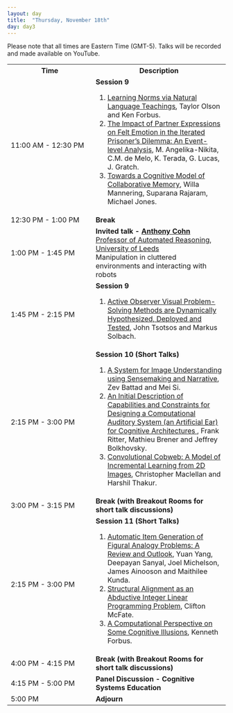 ```yaml
---
layout: day
title:  "Thursday, November 18th"
day: day3
---
```

Please note that all times are Eastern Time (GMT-5). Talks will be recorded
and made available on YouTube. 
<!-- You can watch the 
     [recorded talks](https://www.youtube.com/playlist?list=PL-1wKlUbAzGTjZjLcOduALuoZ3aupVSqe) for this day.  (FIX LINK) -->


<table>
<tr>
<th width=180px> Time </th>
<th> Description </th>
</tr>

<tr>
<td> <span class="schedtime"> 11:00 AM - 12:30 PM </span></td>
<td> <b>  Session 9 </b><br>
<!-- ###### Chaired by TBD -->
  <ol>
   <li> <a href="/data/ACS2021_paper_17.pdf">Learning Norms via Natural Language Teachings</a>, Taylor Olson and Ken Forbus. </li>
   <li> <a href="/data/ACS2021_paper_24.pdf">The Impact of Partner Expressions on Felt Emotion in the Iterated Prisoner’s Dilemma: An Event-level Analysis</a>, M. Angelika-Nikita, C.M. de
   Melo, K. Terada, G. Lucas, J. Gratch. </li>
    <li> <a href="/data/ACS2021_paper_15.pdf">Towards a Cognitive Model of
    Collaborative Memory</a>, Willa Mannering, Suparana Rajaram, Michael Jones. </li>
  </ol>
  </td>
</tr>
<tr>
  <td> <span class="schedtime"> 12:30 PM - 1:00 PM </span></td>
  <td>  <b> Break</b> </td>
</tr>

<tr>
  <td> <span class="schedtime"> 1:00 PM - 1:45 PM </span></td><td> 
<b>  Invited talk - <a href="/speakers/Anthony_Cohn/"> Anthony Cohn</a> </b><br>
<a href="https://eps.leeds.ac.uk/computing/staff/76/professor-anthony-g-cohn-freng-ceng-citp">Professor of Automated Reasoning, University of Leeds</a><br>
Manipulation in cluttered environments and interacting with robots
  </td>
</tr>
<tr>
  <td> <span class="schedtime"> 1:45 PM - 2:15 PM </span></td><td> <b> Session 9</b>
<!-- ###### Chaired by TBD -->
  <ol>
   <li> <a href="/data/ACS2021_paper_3.pdf">Active Observer Visual Problem-Solving Methods are Dynamically Hypothesized, Deployed and Tested</a>, John Tsotsos and Markus Solbach.  </li>
  </ol>
  </td>
</tr>
<tr>
  <td> <span class="schedtime"> 2:15 PM - 3:00 PM </span></td><td> <b> Session 10 (Short Talks)</b>
<!-- ###### Chaired by TBD -->
  <ol>
   <li> <a href="/data/ACS2021_paper_26.pdf">A System for Image Understanding using Sensemaking and Narrative</a>, Zev Battad and Mei Si.  </li>
   <li> <a href="/data/ACS2021_paper_11.pdf">An Initial Description of
  Capabilities and Constraints for Designing a Computational Auditory
  System (an Artificial Ear) for Cognitive Architectures </a>, Frank Ritter, Mathieu Brener and Jeffrey Bolkhovsky. </li>
   <li> <a href="/data/ACS2021_paper_30.pdf">Convolutional Cobweb: A Model
  of Incremental Learning from 2D Images</a>, Christopher Maclellan and Harshil Thakur.</li>
  </ol>
  </td>
</tr>
<tr>
  <td> <span class="schedtime"> 3:00 PM - 3:15 PM </span></td>
  <td>  <b> Break (with Breakout Rooms for short talk discussions) </b> </td>
  </tr>
 <tr>
  <td> <span class="schedtime"> 2:15 PM - 3:00 PM </span></td><td> <b> Session 11 (Short Talks)</b>
<!-- ###### Chaired by TBD -->
  <ol>
   <li> <a href="/data/ACS2021_paper_2.pdf">Automatic Item Generation of Figural Analogy Problems: A Review and Outlook</a>, Yuan Yang, Deepayan Sanyal, Joel Michelson, James Ainooson and Maithilee Kunda.  </li>
   <li> <a href="/data/ACS2021_paper_19.pdf">Structural Alignment as an
  Abductive Integer Linear Programming Problem</a>, Clifton McFate.</li>
   <li> <a href="/data/ACS2021_paper_25.pdf">A Computational Perspective on Some Cognitive Illusions</a>, Kenneth Forbus. </li>
  </ol>
  </td>
</tr>
<tr>
  <td> <span class="schedtime"> 4:00 PM - 4:15 PM</span></td>
  <td>  <b> Break (with Breakout Rooms for short talk discussions) </b> </td>
</tr>
<tr>
  <td> <span class="schedtime"> 4:15 PM - 5:00 PM</span></td>
  <td>  <b> Panel Discussion  - Cognitive Systems Education</b> </td>
</tr>

<tr>
  <td> <span class="schedtime"> 5:00 PM </span></td>
  <td>  <b> Adjourn </b> </td>
</tr>

</table>




